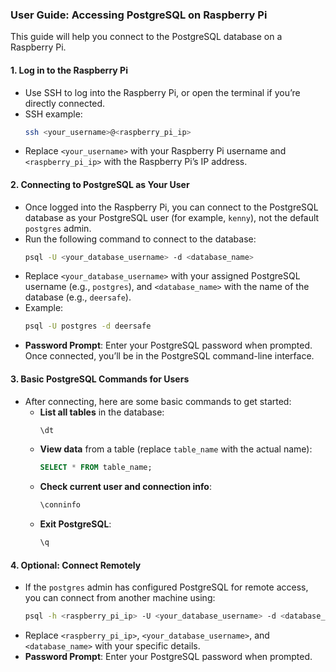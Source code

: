 ### **User Guide: Accessing PostgreSQL on Raspberry Pi**

This guide will help you connect to the PostgreSQL database on a Raspberry Pi.

#### 1. **Log in to the Raspberry Pi**
   - Use SSH to log into the Raspberry Pi, or open the terminal if you’re directly connected.
   - SSH example:
     ```bash
     ssh <your_username>@<raspberry_pi_ip>
     ```
   - Replace `<your_username>` with your Raspberry Pi username and `<raspberry_pi_ip>` with the Raspberry Pi’s IP address.

#### 2. **Connecting to PostgreSQL as Your User**
   - Once logged into the Raspberry Pi, you can connect to the PostgreSQL database as your PostgreSQL user (for example, `kenny`), not the default `postgres` admin.
   - Run the following command to connect to the database:
     ```bash
     psql -U <your_database_username> -d <database_name>
     ```
   - Replace `<your_database_username>` with your assigned PostgreSQL username (e.g., `postgres`), and `<database_name>` with the name of the database (e.g., `deersafe`).
   - Example:
     ```bash
     psql -U postgres -d deersafe
     ```
   - **Password Prompt**: Enter your PostgreSQL password when prompted. Once connected, you’ll be in the PostgreSQL command-line interface.

#### 3. **Basic PostgreSQL Commands for Users**
   - After connecting, here are some basic commands to get started:
     - **List all tables** in the database:
       ```sql
       \dt
       ```
     - **View data** from a table (replace `table_name` with the actual name):
       ```sql
       SELECT * FROM table_name;
       ```
     - **Check current user and connection info**:
       ```sql
       \conninfo
       ```
     - **Exit PostgreSQL**:
       ```sql
       \q
       ```

#### 4. **Optional: Connect Remotely**
   - If the `postgres` admin has configured PostgreSQL for remote access, you can connect from another machine using:
     ```bash
     psql -h <raspberry_pi_ip> -U <your_database_username> -d <database_name> -p 5432
     ```
   - Replace `<raspberry_pi_ip>`, `<your_database_username>`, and `<database_name>` with your specific details.
   - **Password Prompt**: Enter your PostgreSQL password when prompted.